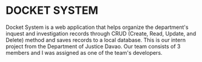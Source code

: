 # DOCKET SYSTEM

Docket System is a web application that helps organize the department's inquest and investigation records through CRUD (Create, Read, Update, and Delete) method and saves records to a local database. This is our intern project from the Department of Justice Davao. Our team consists of 3 members and I was assigned as one of the team's developers.
